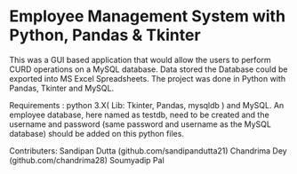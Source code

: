 # Employee Management System with Python, Pandas & Tkinter
This was a GUI based application that would allow the users to perform CURD operations on a MySQL database. Data stored the Database could be exported into MS Excel Spreadsheets. The project was done in Python with Pandas, Tkinter and MySQL.

Requirements :
python 3.X( Lib: Tkinter, Pandas, mysqldb ) and MySQL. 
An employee database, here named as testdb, need to be created and the username and password (same password and username as the MySQL database) should be added on this python files.

Contributers:  Sandipan Dutta (github.com/sandipandutta21) Chandrima Dey (github.com/chandrima28) Soumyadip Pal
